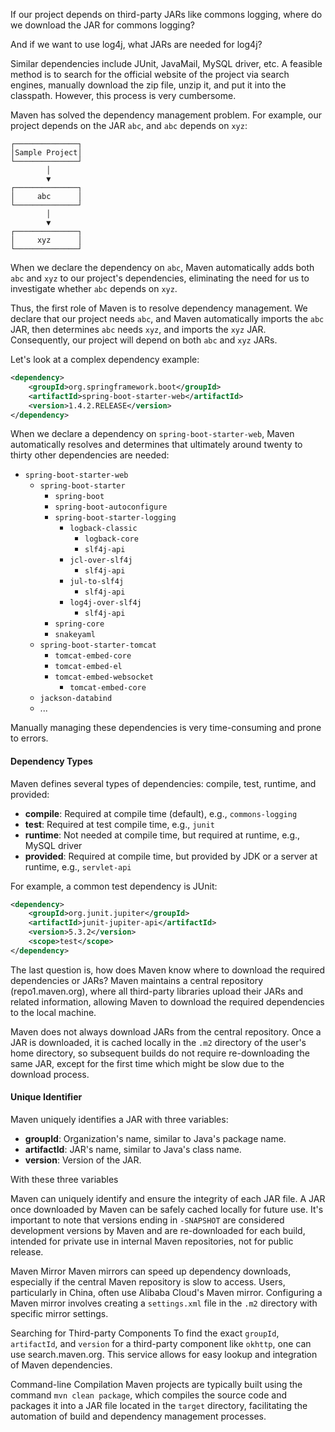 If our project depends on third-party JARs like commons logging, where do we download the JAR for commons logging?

And if we want to use log4j, what JARs are needed for log4j?

Similar dependencies include JUnit, JavaMail, MySQL driver, etc. A feasible method is to search for the official website of the project via search engines, manually download the zip file, unzip it, and put it into the classpath. However, this process is very cumbersome.

Maven has solved the dependency management problem. For example, our project depends on the JAR `abc`, and `abc` depends on `xyz`:

```
┌──────────────┐
│Sample Project│
└──────────────┘
        │
        ▼
┌──────────────┐
│     abc      │
└──────────────┘
        │
        ▼
┌──────────────┐
│     xyz      │
└──────────────┘
```

When we declare the dependency on `abc`, Maven automatically adds both `abc` and `xyz` to our project's dependencies, eliminating the need for us to investigate whether `abc` depends on `xyz`.

Thus, the first role of Maven is to resolve dependency management. We declare that our project needs `abc`, and Maven automatically imports the `abc` JAR, then determines `abc` needs `xyz`, and imports the `xyz` JAR. Consequently, our project will depend on both `abc` and `xyz` JARs.

Let's look at a complex dependency example:

```xml
<dependency>
    <groupId>org.springframework.boot</groupId>
    <artifactId>spring-boot-starter-web</artifactId>
    <version>1.4.2.RELEASE</version>
</dependency>
```

When we declare a dependency on `spring-boot-starter-web`, Maven automatically resolves and determines that ultimately around twenty to thirty other dependencies are needed:

- `spring-boot-starter-web`
  - `spring-boot-starter`
    - `spring-boot`
    - `spring-boot-autoconfigure`
    - `spring-boot-starter-logging`
      - `logback-classic`
        - `logback-core`
        - `slf4j-api`
      - `jcl-over-slf4j`
        - `slf4j-api`
      - `jul-to-slf4j`
        - `slf4j-api`
      - `log4j-over-slf4j`
        - `slf4j-api`
    - `spring-core`
    - `snakeyaml`
  - `spring-boot-starter-tomcat`
    - `tomcat-embed-core`
    - `tomcat-embed-el`
    - `tomcat-embed-websocket`
      - `tomcat-embed-core`
  - `jackson-databind`
  - ...

Manually managing these dependencies is very time-consuming and prone to errors.

#### Dependency Types
Maven defines several types of dependencies: compile, test, runtime, and provided:

- **compile**: Required at compile time (default), e.g., `commons-logging`
- **test**: Required at test compile time, e.g., `junit`
- **runtime**: Not needed at compile time, but required at runtime, e.g., MySQL driver
- **provided**: Required at compile time, but provided by JDK or a server at runtime, e.g., `servlet-api`

For example, a common test dependency is JUnit:

```xml
<dependency>
    <groupId>org.junit.jupiter</groupId>
    <artifactId>junit-jupiter-api</artifactId>
    <version>5.3.2</version>
    <scope>test</scope>
</dependency>
```

The last question is, how does Maven know where to download the required dependencies or JARs? Maven maintains a central repository (repo1.maven.org), where all third-party libraries upload their JARs and related information, allowing Maven to download the required dependencies to the local machine.

Maven does not always download JARs from the central repository. Once a JAR is downloaded, it is cached locally in the `.m2` directory of the user's home directory, so subsequent builds do not require re-downloading the same JAR, except for the first time which might be slow due to the download process.

#### Unique Identifier
Maven uniquely identifies a JAR with three variables:

- **groupId**: Organization's name, similar to Java's package name.
- **artifactId**: JAR's name, similar to Java's class name.
- **version**: Version of the JAR.

With these three variables

Maven can uniquely identify and ensure the integrity of each JAR file. A JAR once downloaded by Maven can be safely cached locally for future use. It's important to note that versions ending in `-SNAPSHOT` are considered development versions by Maven and are re-downloaded for each build, intended for private use in internal Maven repositories, not for public release.

Maven Mirror
Maven mirrors can speed up dependency downloads, especially if the central Maven repository is slow to access. Users, particularly in China, often use Alibaba Cloud's Maven mirror. Configuring a Maven mirror involves creating a `settings.xml` file in the `.m2` directory with specific mirror settings.

Searching for Third-party Components
To find the exact `groupId`, `artifactId`, and `version` for a third-party component like `okhttp`, one can use search.maven.org. This service allows for easy lookup and integration of Maven dependencies.

Command-line Compilation
Maven projects are typically built using the command `mvn clean package`, which compiles the source code and packages it into a JAR file located in the `target` directory, facilitating the automation of build and dependency management processes.